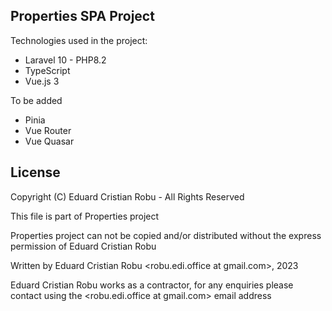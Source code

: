 ## Properties SPA Project

Technologies used in the project:

- Laravel 10 - PHP8.2
- TypeScript
- Vue.js 3

To be added 
- Pinia
- Vue Router
- Vue Quasar

## License

Copyright (C) Eduard Cristian Robu - All Rights Reserved

This file is part of Properties project

Properties project can not be copied and/or distributed without the express permission of Eduard Cristian Robu

Written by Eduard Cristian Robu <robu.edi.office at gmail.com>, 2023

Eduard Cristian Robu works as a contractor, for any enquiries please contact using the <robu.edi.office at gmail.com> email address 


